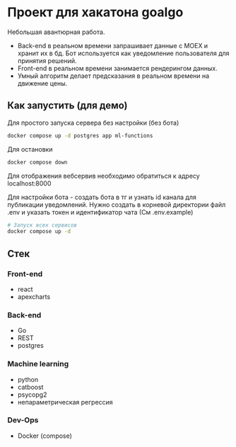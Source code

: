 # Проект для хакатона goalgo

Небольшая авантюрная работа. 
- Back-end в реальном времени запрашивает данные с MOEX и хранит их в бд. Бот используется как уведомление пользователя для принятия решений.
- Front-end в реальном времени занимается рендерингом данных.
- Умный алгоритм делает предсказания в реальном времени на движение цены.

## Как запустить (для демо)

Для простого запуска сервера без настройки (без бота)

```bash
docker compose up -d postgres app ml-functions
```

Для остановки

```bash
docker compose down
```

Для отображения вебсервив необходимо обратиться к адресу localhost:8000

Для настройки бота - создать бота в тг и узнать id канала для публикации уведомлений.
Нужно создать в корневой директории файл .env и указать токен и идентификатор чата (См .env.example)

```bash
# Запуск всех сервисов
docker compose up -d
```

## Стек

### Front-end

- react
- apexcharts

### Back-end

- Go
- REST
- postgres

### Machine learning

- python
- catboost
- psycopg2
- непараметрическая регрессия

### Dev-Ops

- Docker (compose)
